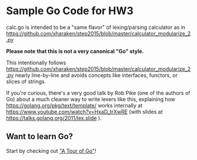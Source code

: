 # Sample Go Code for HW3

calc.go is intended to be a "same flavor" of lexing/parsing calculator as
in
https://github.com/xharaken/step2015/blob/master/calculator_modularize_2.py

**Please note that this is not a very canonical "Go" style.**

This intentionally follows
https://github.com/xharaken/step2015/blob/master/calculator_modularize_2.py
nearly line-by-line and avoids concepts like interfaces, functors, or
slices of strings.

If you're curious, there's a very good talk by Rob Pike (one of the
authors of Go) about a much cleaner way to write lexers like this,
explaining how https://golang.org/pkg/text/template/ works internally
at https://www.youtube.com/watch?v=HxaD_trXwRE (with slides at
https://talks.golang.org/2011/lex.slide ).

## Want to learn Go?

Start by checking out ["A Tour of Go"](https://tour.golang.org/)!
